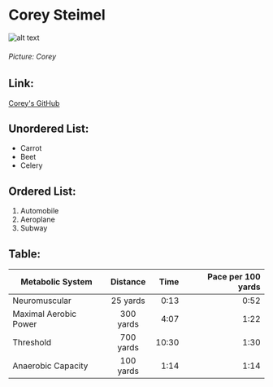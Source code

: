 <!-- Title -->
# Corey Steimel

<!-- Picture -->
![alt text][logo]

[logo]: https://avatars.githubusercontent.com/u/98352247?v=4 "Corey"
###### Picture: Corey

<!-- Link -->
## Link:

[Corey's GitHub](https://github.com/coreysteimelcodeimmersives)

<!-- Unordered List -->
## Unordered List:

* Carrot
* Beet
* Celery

<!-- Ordered List -->
## Ordered List:

1. Automobile
2. Aeroplane
3. Subway

<!-- Table -->
## Table:

| Metabolic System | Distance | Time | Pace per 100 yards |
|------------------|:--------:|-----:|-------------------:|
| Neuromuscular    | 25 yards | 0:13 | 0:52 |
|Maximal Aerobic Power | 300 yards | 4:07 | 1:22 |
| Threshold | 700 yards | 10:30 | 1:30 |
| Anaerobic Capacity | 100 yards | 1:14 | 1:14 |
